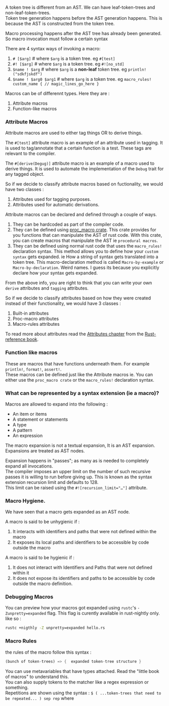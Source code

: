 A token tree is different from an AST. We can have leaf-token-trees and non-leaf-token-trees.  
Token tree generation happens before the AST generation happens. This is because the AST is constructed from the token tree.  

Macro processing happens after the AST tree has already been generated. So macro invocation must follow a certain syntax  

There are 4 syntax ways of invoking a macro: 
  1. `# [$arg]`  # where `$arg` is a token tree.  eg `#[test]`
  2. `#! [$arg]` # where `$arg` is a token tree.  eg `#![no_std]`
  3. `$name ! $arg`  # where `$arg` is a **non-leaf** token tree.  eg `println!("sdkfjskdf")`
  4. `$name ! $arg0 $arg1`  # where `$arg` is a token tree. eg `macro_rules! custom_name { // magic_lines_go_here }`


Macros can be of differennt types. Here they are :  
1. Attribute macros
2. Function-like macros

### Attribute Macros
Attribute macros are used to either tag things OR to derive things.  

The `#[test]` attribute macro is an example of an attribute used in tagging. It is used to tag/annotate that a certain function is a test. These tags are relevant to the compiler.  

The `#[derive(Degug)]` attribute macro is an example of a macro used to derive things. It is used to automate the implementation of the `Debug` trait for any tagged object.  


So if we decide to classify attribute macros based on fuctionality, we would have two classes :  
1. Attributes used for tagging purposes.
2. Attributes used for automatic derivations.  

Attribute macros can be declared and defined through a couple of ways. 
1. They can be hardcoded as part of the compiler code. 
2. They can be defined using [proc_macro crate](https://doc.rust-lang.org/proc_macro/index.html). This crate provides for you functions that can manipulate the AST of rust code. With this crate, you can create macros that manipulate the AST ie `procedural macros`.
3. They can be defined using normal rust code that uses the `macro_rules!` declaration syntax. This method allows you to define how your `custom syntax` gets expanded. ie How a string of syntax gets translated into a token tree. This macro-declaration method is called `Macro-by-example` or `Macro-by-declaration`. Weird names. I guess its because you explicitly declare how your syntax gets expanded.  

From the above info, you are right to think that you can write your own `derive` attributes and `tagging` attributes.  

So if we decide to classify attributes based on how they were created instead of their functionality, we would have 3 classes : 
1. Built-in attributes
2. Proc-macro attributes
3. Macro-rules attributes

To read more about attributes read the [Attributes chapter](https://doc.rust-lang.org/reference/attributes.html) from the [Rust-reference book](https://doc.rust-lang.org/reference/).  

### Function like macros
These are macros that have functions underneath them. For example `println!`, `format!`, `assert!`.  
These macros can be defined just like the Attribute macros ie. You can either use the `proc_macro crate` or the `macro_rules!` declaration syntax.  


### What can be represented by a syntax extension (ie a macro)?
Macros are allowed to expand into the following :  
- An item or items
- A statement or statements
- A type
- A pattern
- An expression

The macro expansion is not a textual expansion, It is an AST expansion. Expansions are treated as AST nodes. 

Expansion happens in "passes"; as many as is needed to completely expand all invocations.  
The compiler imposes an upper limit on the number of such recursive passes it is willing to run before giving up. This is known as the syntax extension recursion limit and defaults to 128.  
This limit can be raised using the `#![recursion_limit="…"]` attribute.  


### Macro Hygiene.  
We have seen that a macro gets expanded as an AST node.  


A macro is said to be unhygienic if : 
1. It interacts with identifiers and paths that were not defined within the macro
2. It exposes its local paths and identifiers to be accessible by code outside the macro

A macro is said to be hygienic if : 
1. It does not interact with Identifiers and Paths that were not defined within it
2. It does not expose its identifiers and paths to be accessible by code outside the macro definition.


### Debugging Macros
You can preview how your macros got expanded using `rustc`'s  `-Zunpretty=expanded` flag. This flag is curently available in rust-nightly only.  
like so :  
```bash
rustc +nigthly -Z unpretty=expanded hello.rs
```


### Macro Rules

the rules of the macro follow this syntax : 
```rust
(bunch of token-trees) => {  expanded token-tree structure }
```

You can use metavariables that have types attached. Read the "little book of macros" to understand this.  
You can also supply tokens to the matcher like a regex expression or something.  
Repetitions are shown using the syntax : `$ ( ...token-trees that need to be repeated... ) sep rep` where

